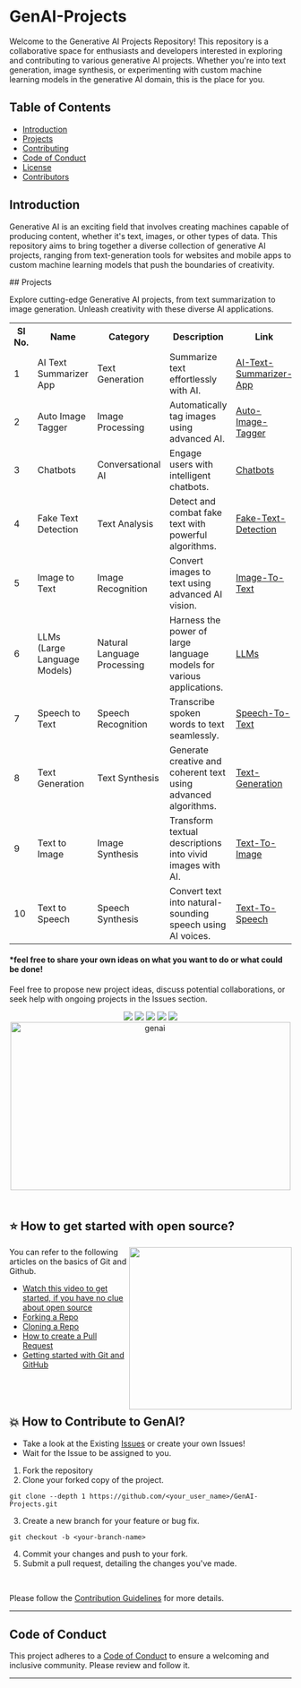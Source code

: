 # GenAI-Projects
Welcome to the Generative AI Projects Repository! This repository is a collaborative space for enthusiasts and developers interested in exploring and contributing to various generative AI projects. Whether you're into text generation, image synthesis, or experimenting with custom machine learning models in the generative AI domain, this is the place for you.
<br>

## Table of Contents
- [Introduction](https://github.com/yagyesh-bobde/GenAI-Projects#introduction)
- [Projects](https://github.com/yagyesh-bobde/GenAI-Projects#projects)
- [Contributing](https://github.com/yagyesh-bobde/GenAI-Projects#-how-to-contribute-to-genai)
- [Code of Conduct](https://github.com/yagyesh-bobde/GenAI-Projects#codeofconduct)
- [License](https://github.com/yagyesh-bobde/GenAI-Projects#license)
- [Contributors](https://github.com/yagyesh-bobde/GenAI-Projects#our-contributors)

<div id="introduction"></div>

## Introduction
Generative AI is an exciting field that involves creating machines capable of producing content, whether it's text, images, or other types of data. This repository aims to bring together a diverse collection of generative AI projects, ranging from text-generation tools for websites and mobile apps to custom machine learning models that push the boundaries of creativity.


<div id="projects"></div>
## Projects

Explore cutting-edge Generative AI projects, from text summarization to image generation. Unleash creativity with these diverse AI applications.

<table>
  <tr>
    <th>Sl No.</th>
    <th>Name</th>
    <th>Category</th>
    <th>Description</th>
    <th>Link</th>
  </tr>
  <tr>
    <td>1</td>
    <td>AI Text Summarizer App</td>
    <td>Text Generation</td>
    <td>Summarize text effortlessly with AI.</td>
    <td><a href="https://github.com/yagyesh-bobde/GenAI-Projects/tree/main/AI-Text-Summarizer-App">AI-Text-Summarizer-App</a></td>
  </tr>
  <tr>
    <td>2</td>
    <td>Auto Image Tagger</td>
    <td>Image Processing</td>
    <td>Automatically tag images using advanced AI.</td>
    <td><a href="https://github.com/yagyesh-bobde/GenAI-Projects/tree/main/Auto-Image-Tagger">Auto-Image-Tagger</a></td>
  </tr>
  <tr>
    <td>3</td>
    <td>Chatbots</td>
    <td>Conversational AI</td>
    <td>Engage users with intelligent chatbots.</td>
    <td><a href="https://github.com/yagyesh-bobde/GenAI-Projects/tree/main/Chatbots">Chatbots</a></td>
  </tr>
  <tr>
    <td>4</td>
    <td>Fake Text Detection</td>
    <td>Text Analysis</td>
    <td>Detect and combat fake text with powerful algorithms.</td>
    <td><a href="https://github.com/yagyesh-bobde/GenAI-Projects/tree/main/Fake-Text-Detection">Fake-Text-Detection</a></td>
  </tr>
  <tr>
    <td>5</td>
    <td>Image to Text</td>
    <td>Image Recognition</td>
    <td>Convert images to text using advanced AI vision.</td>
    <td><a href="https://github.com/yagyesh-bobde/GenAI-Projects/tree/main/Image-To-Text">Image-To-Text</a></td>
  </tr>
  <tr>
    <td>6</td>
    <td>LLMs (Large Language Models)</td>
    <td>Natural Language Processing</td>
    <td>Harness the power of large language models for various applications.</td>
    <td><a href="https://github.com/yagyesh-bobde/GenAI-Projects/tree/main/LLMs">LLMs</a></td>
  </tr>
  <tr>
    <td>7</td>
    <td>Speech to Text</td>
    <td>Speech Recognition</td>
    <td>Transcribe spoken words to text seamlessly.</td>
    <td><a href="https://github.com/yagyesh-bobde/GenAI-Projects/tree/main/Speech-To-Text">Speech-To-Text</a></td>
  </tr>
  <tr>
    <td>8</td>
    <td>Text Generation</td>
    <td>Text Synthesis</td>
    <td>Generate creative and coherent text using advanced algorithms.</td>
    <td><a href="https://github.com/yagyesh-bobde/GenAI-Projects/tree/main/Text-Generation">Text-Generation</a></td>
  </tr>
  <tr>
    <td>9</td>
    <td>Text to Image</td>
    <td>Image Synthesis</td>
    <td>Transform textual descriptions into vivid images with AI.</td>
    <td><a href="https://github.com/yagyesh-bobde/GenAI-Projects/tree/main/Text-To-Image">Text-To-Image</a></td>
  </tr>
  <tr>
    <td>10</td>
    <td>Text to Speech</td>
    <td>Speech Synthesis</td>
    <td>Convert text into natural-sounding speech using AI voices.</td>
    <td><a href="https://github.com/yagyesh-bobde/GenAI-Projects/tree/main/Text-To-Speech">Text-To-Speech</a></td>
  </tr>
</table>



#### *feel free to share your own ideas on what you want to do or what could be done!

Feel free to propose new project ideas, discuss potential collaborations, or seek help with ongoing projects in the Issues section.
<div align="center">
<a href="https://github.com/akshitagupta15june/Face-X/issues"><img src="https://img.shields.io/github/issues/yagyesh-bobde/GenAI-Projects"></a>
<a href="https://github.com/akshitagupta15june/Face-X/pulls"><img src="https://img.shields.io/github/issues-pr/yagyesh-bobde/GenAI-Projects"></a>
<a href="https://github.com/akshitagupta15june/Face-X/network/members"><img src="https://img.shields.io/github/forks/yagyesh-bobde/GenAI-Projects"></a>
<a href="https://github.com/akshitagupta15june/Face-X/stargazers"><img src="https://img.shields.io/github/stars/yagyesh-bobde/GenAI-Projects"></a>
<a href="https://github.com/akshitagupta15june/Face-X/blob/master/LICENSE"><img src="https://img.shields.io/github/license/yagyesh-bobde/GenAI-Projects"></a>
<br>

<img alt="genai" src="https://images.unsplash.com/photo-1677756119517-756a188d2d94?q=80&w=2050&auto=format&fit=crop&ixlib=rb-4.0.3&ixid=M3wxMjA3fDB8MHxwaG90by1wYWdlfHx8fGVufDB8fHx8fA%3D%3D" width=500 height=300>
<br>

<div align="left" style="margin-top:50px;">

## ⭐ How to get started with open source?
<img src="https://github.com/Vi1234sh12/Face-X/blob/master/.github/Assests/isometric.png" height="290px" align="right"/>

You can refer to the following articles on the basics of Git and Github.

- [Watch this video to get started, if you have no clue about open source](https://youtu.be/SYtPC9tHYyQ)
- [Forking a Repo](https://help.github.com/en/github/getting-started-with-github/fork-a-repo)
- [Cloning a Repo](https://help.github.com/en/desktop/contributing-to-projects/creating-a-pull-request)
- [How to create a Pull Request](https://opensource.com/article/19/7/create-pull-request-github)
- [Getting started with Git and GitHub](https://towardsdatascience.com/getting-started-with-git-and-github-6fcd0f2d4ac6)
<br>

</div>

<div align="left" style="margin-top:50px;">



<div id="contributing" ></div>


## 💥 How to Contribute to GenAI?

- Take a look at the Existing [Issues](https://github.com/yagyesh-bobde/GenAI-Projects/issues) or create your own Issues!
- Wait for the Issue to be assigned to you.
1. Fork the repository
2. Clone your forked copy of the project.

```
git clone --depth 1 https://github.com/<your_user_name>/GenAI-Projects.git

```
3. Create a new branch for your feature or bug fix.
```
git checkout -b <your-branch-name>
```
4. Commit your changes and push to your fork.
5. Submit a pull request, detailing the changes you've made.

<br>

Please follow the [Contribution Guidelines](./CONTRIBUTING.md) for more details.   <br>

<div id="codeofconduct"></div>

<hr>

## Code of Conduct
This project adheres to a [Code of Conduct](./CODE_OF_CONDUCT.md) to ensure a welcoming and inclusive community. Please review and follow it.
</div>

<hr>


<div id="stats"></div>

